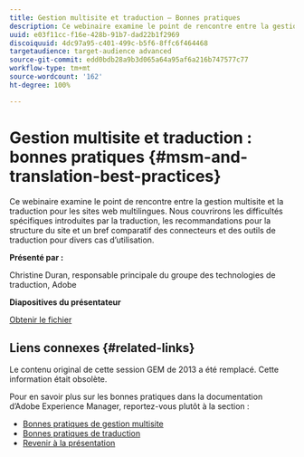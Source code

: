 ```yaml
---
title: Gestion multisite et traduction – Bonnes pratiques
description: Ce webinaire examine le point de rencontre entre la gestion multisite et la traduction pour les sites web multilingues. Nous couvrirons les difficultés spécifiques introduites par la traduction, les recommandations pour la structure du site et un bref comparatif des connecteurs et des outils de traduction pour divers cas d’utilisation.
uuid: e03f11cc-f16e-428b-91b7-dad22b1f2969
discoiquuid: 4dc97a95-c401-499c-b5f6-8ffc6f464468
targetaudience: target-audience advanced
source-git-commit: edd0bdb28a9b3d065a64a95af6a216b747577c77
workflow-type: tm+mt
source-wordcount: '162'
ht-degree: 100%

---
```


# Gestion multisite et traduction : bonnes pratiques {#msm-and-translation-best-practices}

Ce webinaire examine le point de rencontre entre la gestion multisite et la traduction pour les sites web multilingues. Nous couvrirons les difficultés spécifiques introduites par la traduction, les recommandations pour la structure du site et un bref comparatif des connecteurs et des outils de traduction pour divers cas d’utilisation.

**Présenté par :**

Christine Duran, responsable principale du groupe des technologies de traduction, Adobe

**Diapositives du présentateur**

[Obtenir le fichier](assets/20130731-adobe-msm-and-translation-best-practices.pdf)

## Liens connexes {#related-links}

Le contenu original de cette session GEM de 2013 a été remplacé. Cette information était obsolète.

Pour en savoir plus sur les bonnes pratiques dans la documentation d’Adobe Experience Manager, reportez-vous plutôt à la section :

* [Bonnes pratiques de gestion multisite](https://docs.adobe.com/docs/en/aem/6-1/administer/sites/msm/msm-bp.html)
* [Bonnes pratiques de traduction](https://docs.adobe.com/docs/fr/aem/6-1/administer/sites/translation/tc-bp.html)
* [Revenir à la présentation](https://helpx.adobe.com/fr/experience-manager/kt/eseminars/gems/aem-index.html)
